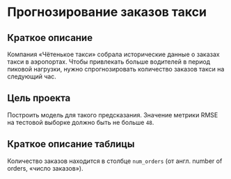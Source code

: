 <h1>Прогнозирование заказов такси<a class="tocSkip"></h1>
   
<h2>Краткое описание<a class="tocSkip"></h2>

Компания «Чётенькое такси» собрала исторические данные о заказах такси в аэропортах. Чтобы привлекать больше водителей в период пиковой нагрузки, нужно спрогнозировать количество заказов такси на следующий час.
    
<h2>Цель проекта<a class="tocSkip"></h2>
    
Построить модель для такого предсказания.
Значение метрики RMSE на тестовой выборке должно быть не больше `48`.
    
<h2>Краткое описание таблицы<a class="tocSkip"></h2> 
  
Количество заказов находится в столбце `num_orders` (от англ. number of orders, «число заказов»).
